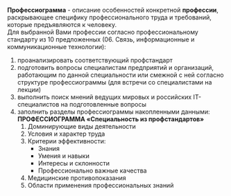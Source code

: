 **Профессиограмма** - описание особенностей конкретной **профессии**, раскрывающее специфику профессионального труда и требований, которые предъявляются к человеку.  
Для выбранной Вами профессии согласно профессиональному стандарту из 10 предложенных (06. Связь, информационные и коммуникационные технологии):
1) проанализировать соответствующий профстандарт
2) подготовить вопросы специалистам предприятий и организаций, работающим по данной специальности или смежной с ней согласно структуре профессиограммы (для встречи со специалистами на лекции)
3) выполнить поиск мнений ведущих мировых и российских IT-специалистов на подготовленные вопросы
4) заполнить разделы профессиограммы накопленными данными:
	**ПРОФЕССИОГРАММА «Специальность из профстандартов»**
	1) Доминирующие виды деятельности
	2) Условия и характер труда
	3) Критерии эффективности:
		- Знания
		- Умения и навыки
		- Интересы и склонности
		- Профессионально важные качества
	4) Медицинские противопоказания
	5) Области применения профессиональных знаний